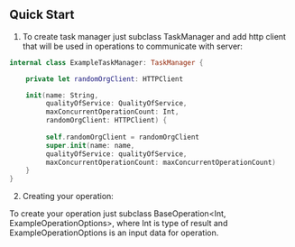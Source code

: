 ## Quick Start

1. To create task manager just subclass TaskManager and add http client that will be used in operations to communicate with server:

```swift
internal class ExampleTaskManager: TaskManager {

    private let randomOrgClient: HTTPClient

    init(name: String,
         qualityOfService: QualityOfService,
         maxConcurrentOperationCount: Int,
         randomOrgClient: HTTPClient) {
         
         self.randomOrgClient = randomOrgClient
         super.init(name: name,
         qualityOfService: qualityOfService,
         maxConcurrentOperationCount: maxConcurrentOperationCount)
    }
}

```

2. Creating your operation:

To create your operation just subclass BaseOperation<Int, ExampleOperationOptions>, where Int is type of result and ExampleOperationOptions is an input data for operation.
